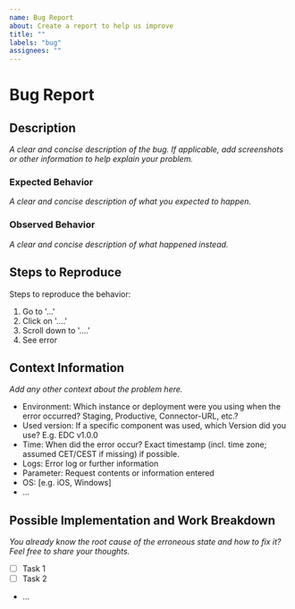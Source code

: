 ```yaml
---
name: Bug Report
about: Create a report to help us improve
title: ""
labels: "bug"
assignees: ""
---
```


# Bug Report

## Description

_A clear and concise description of the bug._
_If applicable, add screenshots or other information to help explain your problem._

### Expected Behavior

_A clear and concise description of what you expected to happen._

### Observed Behavior

_A clear and concise description of what happened instead._

## Steps to Reproduce

Steps to reproduce the behavior:

1. Go to '...'
2. Click on '....'
3. Scroll down to '....'
4. See error

## Context Information

_Add any other context about the problem here._

- Environment: Which instance or deployment were you using when the error occurred? Staging, Productive, Connector-URL, etc.?
- Used version: If a specific component was used, which Version did you use? E.g. EDC v1.0.0
- Time: When did the error occur? Exact timestamp (incl. time zone; assumed CET/CEST if missing) if possible.
- Logs: Error log or further information
- Parameter: Request contents or information entered
- OS: [e.g. iOS, Windows]
- ...

## Possible Implementation and Work Breakdown

_You already know the root cause of the erroneous state and how to fix it? Feel free to share your thoughts._

- [ ] Task 1
- [ ] Task 2
- ...
